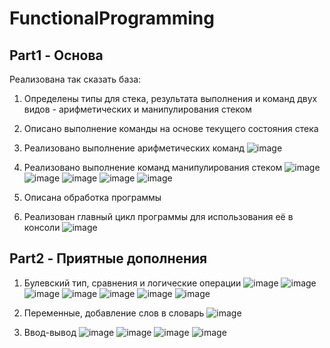 # FunctionalProgramming
## Part1 - Основа
Реализована так сказать база:
1. Определены типы для стека, результата выполнения и команд двух видов - арифметических и манипулирования стеком
2. Описано выполнение команды на основе текущего состояния стека
3. Реализовано выполнение арифметических команд
![image](https://github.com/user-attachments/assets/118cc44f-58f1-473a-b409-0e43f282df57)

4. Реализовано выполнение команд манипулирования стеком
![image](https://github.com/user-attachments/assets/6139b468-40a0-4fa5-b97e-dd9297df8e00)
![image](https://github.com/user-attachments/assets/658b6971-2493-43f5-9051-f9ce32210c91)
![image](https://github.com/user-attachments/assets/25491d9c-7a4c-444c-9a88-ca6225b2de8b)
![image](https://github.com/user-attachments/assets/6c3d6c8d-5985-4a74-9e0a-f1a4f86806d8)
![image](https://github.com/user-attachments/assets/4ee57954-8c7a-4c6f-be7d-740c7a6425bd)

5. Описана обработка программы
6. Реализован главный цикл программы для использования её в консоли
![image](https://github.com/user-attachments/assets/31f1d21b-e408-4000-b4f2-79ac736a1431)
## Part2 - Приятные дополнения
1. Булевский тип, сравнения и логические операции
![image](https://github.com/user-attachments/assets/6157c15e-04a6-4155-a585-5e35f461f026)
![image](https://github.com/user-attachments/assets/227d7f74-88ad-4c4c-974f-748ae5d5f338)
![image](https://github.com/user-attachments/assets/e654625f-99a0-4448-82b4-a057fe658f8e)
![image](https://github.com/user-attachments/assets/ae87706b-9356-4be0-a9e1-b3a91ec0fe62)
![image](https://github.com/user-attachments/assets/4a34044f-80ec-44ea-b88b-c0357efdd7e5)
![image](https://github.com/user-attachments/assets/1d9bc072-b4e0-49e5-8b28-4ee9ed7edfdb)
![image](https://github.com/user-attachments/assets/70dc535b-180d-4b63-9475-dc3058d4063b)

2. Переменные, добавление слов в словарь
![image](https://github.com/user-attachments/assets/86e66951-5c26-44fb-8484-1a9e1def43e4)

3. Ввод-вывод
![image](https://github.com/user-attachments/assets/e435c6ba-a61c-4dc2-9a4b-e2d35b249f86)
![image](https://github.com/user-attachments/assets/ece4441f-66ea-4cf5-9cba-846b324334c6)
![image](https://github.com/user-attachments/assets/6945e134-e732-44a5-8d44-5327f7bcbd59)
![image](https://github.com/user-attachments/assets/dc8d7b5b-a7cc-4ee3-9638-6dc8661e4d13)
